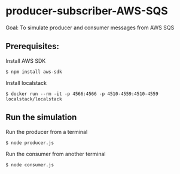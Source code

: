 # producer-subscriber-AWS-SQS

Goal: To simulate producer and consumer messages from AWS SQS

## Prerequisites:

Install AWS SDK

```
$ npm install aws-sdk
```

Install localstack

```
$ docker run --rm -it -p 4566:4566 -p 4510-4559:4510-4559 localstack/localstack
```

## Run the simulation

Run the producer from a terminal

```
$ node producer.js
```

Run the consumer from another terminal

```
$ node consumer.js
```
